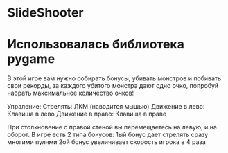 # SlideShooter

# Использовалась библиотека pygame

В этой игре вам нужно собирать бонусы, убивать монстров и побивать свои рекорды, за каждого убитого монстра дают одно очко, попробуй набрать максимальное количество очков!

Упраление: 
Стрелять: ЛКМ (наводится мышью)
Движение в лево: Клавиша в лево
Движение в право: Клавиша в право


При столкновение с правой стеной вы перемещаетесь на левую, и на оборот.
В игре есть 2 типа бонусов:
1ый бонус дает стрелять сразу многими пулями 
2ой бонус увеличивает скорость игрока в 4 раза
